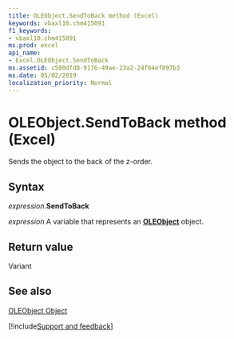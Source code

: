 ```yaml
---
title: OLEObject.SendToBack method (Excel)
keywords: vbaxl10.chm415091
f1_keywords:
- vbaxl10.chm415091
ms.prod: excel
api_name:
- Excel.OLEObject.SendToBack
ms.assetid: c500dfd8-9176-49ae-23a2-24f64ef897b3
ms.date: 05/02/2019
localization_priority: Normal
---
```



# OLEObject.SendToBack method (Excel)

Sends the object to the back of the z-order.


## Syntax

_expression_.**SendToBack**

_expression_ A variable that represents an **[OLEObject](Excel.OLEObject.md)** object.


## Return value

Variant


## See also


[OLEObject Object](Excel.OLEObject.md)

[!include[Support and feedback](~/includes/feedback-boilerplate.md)]